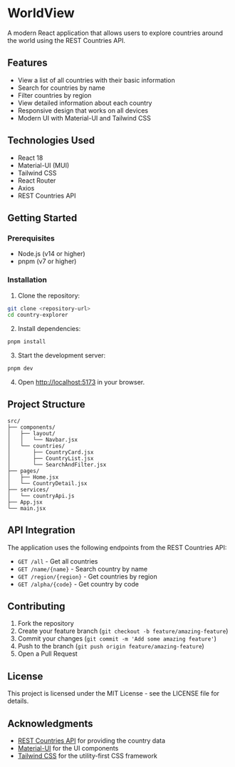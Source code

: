 # WorldView

A modern React application that allows users to explore countries around the world using the REST Countries API.

## Features

- View a list of all countries with their basic information
- Search for countries by name
- Filter countries by region
- View detailed information about each country
- Responsive design that works on all devices
- Modern UI with Material-UI and Tailwind CSS

## Technologies Used

- React 18
- Material-UI (MUI)
- Tailwind CSS
- React Router
- Axios
- REST Countries API

## Getting Started

### Prerequisites

- Node.js (v14 or higher)
- pnpm (v7 or higher)

### Installation

1. Clone the repository:

```bash
git clone <repository-url>
cd country-explorer
```

2. Install dependencies:

```bash
pnpm install
```

3. Start the development server:

```bash
pnpm dev
```

4. Open [http://localhost:5173](http://localhost:5173) in your browser.

## Project Structure

```
src/
├── components/
│   ├── layout/
│   │   └── Navbar.jsx
│   └── countries/
│       ├── CountryCard.jsx
│       ├── CountryList.jsx
│       └── SearchAndFilter.jsx
├── pages/
│   ├── Home.jsx
│   └── CountryDetail.jsx
├── services/
│   └── countryApi.js
├── App.jsx
└── main.jsx
```

## API Integration

The application uses the following endpoints from the REST Countries API:

- `GET /all` - Get all countries
- `GET /name/{name}` - Search country by name
- `GET /region/{region}` - Get countries by region
- `GET /alpha/{code}` - Get country by code

## Contributing

1. Fork the repository
2. Create your feature branch (`git checkout -b feature/amazing-feature`)
3. Commit your changes (`git commit -m 'Add some amazing feature'`)
4. Push to the branch (`git push origin feature/amazing-feature`)
5. Open a Pull Request

## License

This project is licensed under the MIT License - see the LICENSE file for details.

## Acknowledgments

- [REST Countries API](https://restcountries.com/) for providing the country data
- [Material-UI](https://mui.com/) for the UI components
- [Tailwind CSS](https://tailwindcss.com/) for the utility-first CSS framework
